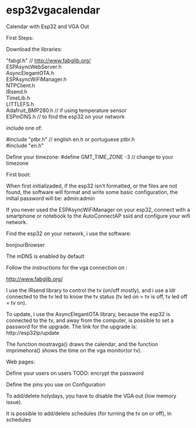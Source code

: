 # esp32vgacalendar
Calendar with Esp32 and VGA Out 



First Steps:

Download the libraries:

"fabgl.h" // http://www.fabglib.org/ <br>
ESPAsyncWebServer.h <br>
AsyncElegantOTA.h <Br>
ESPAsyncWiFiManager.h <br>
NTPClient.h <br>
IRsend.h <br>
TimeLib.h <br>
LITTLEFS.h <br>
Adafruit_BMP280.h // if using temperature sensor <br>
ESPmDNS.h // to find the esp32 on your network <br>


include one of:
  
  #include "ptbr.h"  // english en.h or portuguese ptbr.h <Br>
  #include "en.h"  <br>
  
  Define your timezone:
  #define GMT_TIME_ZONE -3  // change to your timezone

  First boot:
  
  When first initializaded, if the esp32 isn't formatted, or the files are not found, the software will format and write some basic configuration,
  the initial password will be:  admin:admin
  
  If you never used the ESPAsyncWiFiManager on your esp32, connect with a smartphone or notebook to the AutoConnectAP ssid and configure your wifi network.
  
  
  Find the esp32 on your network, i use the software:
  
  bonjourBrowser
  
  The mDNS is enabled by default
  
  
  
  Follow the instructions for the vga connection on :
  
  http://www.fabglib.org/
  
  I use the IRsend library to control the tv (on/off mostly), and i use a ldr connected to the tv led to know the tv status (tv led on = tv is off, tv led off = tv on).
  
  To update, i use the AsyncElegantOTA library, because the esp32 is connected to the tv, and away from the computer, is possible to set a password for the upgrade.
  The link for the upgrade is:
  http://esp32ip/update
  
  
  The function mostravga() draws the calendar, and the function imprimehora() shows the time on the vga monitor(or tv).
  
  
  Web pages:
  
  Define your users on users
    TODO: encrypt the password
  
  Define the pins you use on Configuration
  
  To add/delete holydays, you have to disable the VGA out (low memory issue).
  
  It is possible to add/delete schedules (for turning the tv on or off), in schedules
  
  
  
  
  
